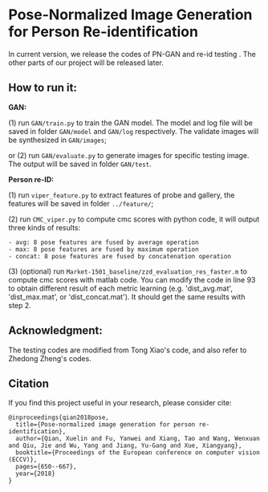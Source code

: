 # Pose-Normalized Image Generation for Person Re-identification

In current version, we release the codes of PN-GAN and re-id testing . The other parts of our project will be released later.

## How to run it:

**GAN:**

(1) run `GAN/train.py` to train the GAN model. The model and log file will be saved in folder `GAN/model` and `GAN/log` respectively. The validate images will be synthesized in `GAN/images`;

or (2) run `GAN/evaluate.py` to generate images for specific testing image. The output will be saved in folder `GAN/test`.

**Person re-ID:**

(1) run `viper_feature.py` to extract features of probe and gallery, the features will be saved in folder `../feature/`;

(2) run `CMC_viper.py` to compute cmc scores with python code, it will output three kinds of results:

    - avg: 8 pose features are fused by average operation
    - max: 8 pose features are fused by maximum operation
    - concat: 8 pose features are fused by concatenation operation 

(3) (optional) run `Market-1501_baseline/zzd_evaluation_res_faster.m` to compute cmc scores with matlab code. You can modify the code in line 93 to obtain different result of each metric learning (e.g. 'dist_avg.mat', 'dist_max.mat', or 'dist_concat.mat'). It should get the same results with step 2.

	  	 
## Acknowledgment:

The testing codes are modified from Tong Xiao's code, and also refer to Zhedong Zheng's codes.

## Citation
If you find this project useful in your research, please consider cite:

    @inproceedings{qian2018pose,
      title={Pose-normalized image generation for person re-identification},
      author={Qian, Xuelin and Fu, Yanwei and Xiang, Tao and Wang, Wenxuan and Qiu, Jie and Wu, Yang and Jiang, Yu-Gang and Xue, Xiangyang},
      booktitle={Proceedings of the European conference on computer vision (ECCV)},
      pages={650--667},
      year={2018}
    }
